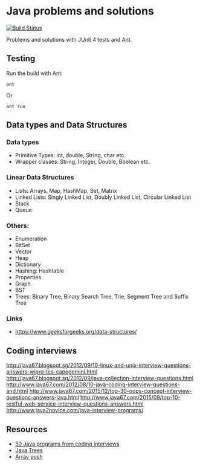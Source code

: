 # Java problems and solutions

[![Build Status](https://travis-ci.org/andreafiori/java-common-problems.svg?branch=master)](https://travis-ci.org/andreafiori/java-common-problems)

Problems and solutions with JUnit 4 tests and Ant.

## Testing

Run the build with Ant:

	ant

Or

	ant run

## Data types and Data Structures

### Data types

- Primitive Types: int, double, String, char etc.
- Wrapper classes: String, Integer, Double, Boolean etc.

### Linear Data Structures

- Lists: Arrays, Map, HashMap, Set, Matrix
- Linked Lists:  Singly Linked List, Doubly Linked List, Circular Linked List
- Stack
- Queue

### Others:

- Enumeration
- BitSet
- Vector
- Heap
- Dictionary
- Hashing: Hashtable
- Properties
- Graph
- BST
- Trees: Binary Tree, Binary Search Tree, Trie, Segment Tree and Suffix Tree

### Links

- https://www.geeksforgeeks.org/data-structures/

## Coding interviews

http://java67.blogspot.sg/2012/09/10-linux-and-unix-interview-questions-answers-wipro-tcs-capegemini.html
http://java67.blogspot.sg/2012/09/java-collection-interview-questions.html
http://www.java67.com/2012/08/10-java-coding-interview-questions-and.html
http://www.java67.com/2015/12/top-30-oops-concept-interview-questions-answers-java.html
http://www.java67.com/2015/09/top-10-restful-web-service-interview-questions-answers.html
http://www.java2novice.com/java-interview-programs/

## Resources

- [50 Java programs from coding interviews](https://javarevisited.blogspot.com/2017/07/top-50-java-programs-from-coding-Interviews.html)
- [Java Trees](https://stackoverflow.com/questions/3522454/java-tree-data-structure)
- [Array push](https://stackoverflow.com/questions/4537980/equivalent-to-push-or-pop-for-arrays)

